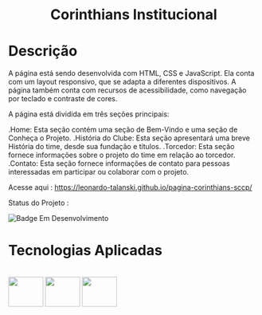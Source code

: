 <h1 align="center">Corinthians Institucional</h1>

# Descrição

A página está sendo desenvolvida com HTML, CSS e JavaScript. Ela conta com um layout responsivo, que se adapta a diferentes dispositivos. A página também conta com recursos de acessibilidade, como navegação por teclado e contraste de cores.

A página está dividida em três seções principais:

.Home: Esta seção contém uma seção de Bem-Vindo e uma seção de Conheça o Projeto.
.História do Clube: Esta seção apresentará uma breve História do time, desde sua fundação e títulos.
.Torcedor: Esta seção fornece informações sobre o projeto do time em relação ao torcedor.
.Contato: Esta seção fornece informações de contato para pessoas interessadas em participar ou colaborar com o projeto.

Acesse aqui : https://leonardo-talanski.github.io/pagina-corinthians-sccp/

Status do Projeto :

![Badge Em Desenvolvimento](http://img.shields.io/static/v1?label=STATUS&message=EMDESENVOLVIMENTO&color=GREEN&style=for-the-badge)

# Tecnologias Aplicadas

<div style="display: inline_block"><br>
  <img align="center" height="60" width="70" src="https://cdn.jsdelivr.net/gh/devicons/devicon/icons/html5/html5-plain-wordmark.svg"/>
  <img align="center" height="60" width="70" src="https://cdn.jsdelivr.net/gh/devicons/devicon/icons/css3/css3-plain-wordmark.svg"/>  
  <img align="center" height="60" width="70" src="https://cdn.jsdelivr.net/gh/devicons/devicon/icons/javascript/javascript-original.svg"/>


